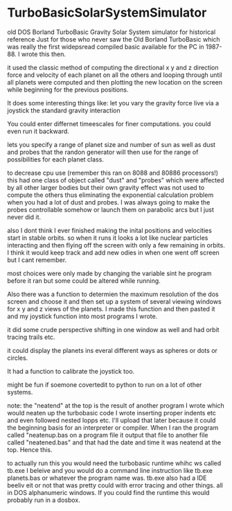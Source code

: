 # TurboBasicSolarSystemSimulator
old DOS Borland TurboBasic Gravity Solar System simulator for historical reference Just for those who never saw the Old Borland TurboBasic which was really the first widepsread compiled basic available for the PC in 1987-88. I wrote this then. 

it used the classic method of computing the directional x y and z direction force and velocity of each planet on all the others and looping through until all planets were computed and then plotting the new location on the screen while beginning for the previous positions.

It does some interesting things like:
let you vary the gravity force live via a joystick the standard gravity interaction

You could enter differnet timeescales for finer computations. you could even run it backward.

lets you specify a range of planet size and number of sun as well as dust and probes that the randon generator will then use for the range of possibilities for each planet class. 

to decrease cpu use (remember this ran on 8088 and 80886 processors!) this had one class of object called "dust" and "probes" which were affected by all other larger bodies but their own gravity effect was not used to compute the others thus eliminating the exponential calculation problem when you had a lot of dust and probes. I was always going to make the probes controllable somehow or launch them on parabolic arcs but I just never did it.

also I dont think I ever finished making the inital positions and velocities start in stable orbits.
so when it runs it looks a lot like nuclear particles interacting and then flying off the screen with only a few remaining in orbits. I think it would keep track and add new odies in when one went off screen but I cant remember.

most choices were only made by changing the variable sint he program before it ran but some could be altered while running.

Also there was a function to determien the maximum resolution of the dos screen and choose it and then set up a system of several viewing windows for x y and z views of the planets. I made this function and then pasted it and my joystick function into most programs I wrote.

it did some crude perspective shifting in one window as well and had orbit tracing trails etc. 

it could display the planets ins everal different ways as spheres or dots or circles. 

It had a function to calibrate the joystick too. 

might be fun if soemone covertedit to python to run on a lot of other systems.

note: the "neatend" at the top is the result of another program I wrote which would neaten up the turbobasic code I wrote inserting proper indents etc and even followed nested lopps etc. I'll upload that later because it could the beginning basis for an interpreter or compiler. When I ran the program called "neatenup.bas on a program file it output that file to another file called "neatened.bas" and that had the date and time it was neatend at the top. Hence this.

to actually run this you would need the turbobasic runtime whihc ws called tb.exe I beleive and you would do a command line instruction like 
tb.exe planets.bas or whatever the program name was. tb.exe also had a IDE beeliv eit or not that was pretty could with error tracing and other things. all in DOS alphanumeric windows. If you could find the runtime this would probably run in a dosbox.
